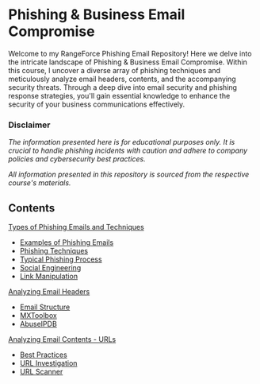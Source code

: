 # Phishing & Business Email Compromise

Welcome to my RangeForce Phishing Email Repository! Here we delve into the intricate landscape of Phishing & Business Email Compromise. Within this course, I uncover a diverse array of phishing techniques and meticulously analyze email headers, contents, and the accompanying security threats. Through a deep dive into email security and phishing response strategies, you'll gain essential knowledge to enhance the security of your business communications effectively.

### Disclaimer
_The information presented here is for educational purposes only. It is crucial to handle phishing incidents with caution and adhere to company policies and cybersecurity best practices._

_All information presented in this repository is sourced from the respective course's materials._

## Contents

[Types of Phishing Emails and Techniques](/Modules/Module-1.md#types-of-phishing-emails-and-techniques)
- [Examples of Phishing Emails](/Modules/Module-1.md#examples-of-phishing-emails)
- [Phishing Techniques](/Modules/Module-1.md#phishing-techniques)
- [Typical Phishing Process](/Modules/Module-1.md#typical-phishing-process)
- [Social Engineering](/Modules/Module-1.md#social-engineering)
- [Link Manipulation](/Modules/Module-1.md#link-manipulation)

[Analyzing Email Headers](/Modules/Module-2.md#analyzing-email-headers)
- [Email Structure](/Modules/Module-2.md#email-structure)
- [MXToolbox](/Modules/Module-2.md#mxtoolbox)
- [AbuseIPDB](/Modules/Module-2.md#abuseipdb)

[Analyzing Email Contents - URLs](/Modules/Module-3.md#analyzing-email-contents---urls)
- [Best Practices](/Modules/Module-3.md#best-practices)
- [URL Investigation](/Modules/Module-3.md#url-investigation)
- [URL Scanner](/Modules/Module-3.md#url-scanner)

